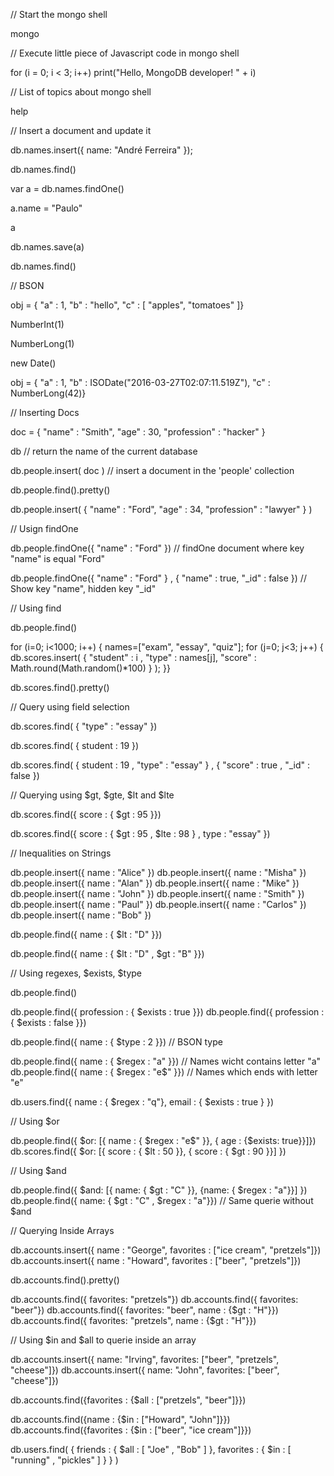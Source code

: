 // Start the mongo shell

mongo

// Execute little piece of Javascript code in mongo shell

for (i = 0; i < 3; i++) print("Hello, MongoDB developer! " + i)

// List of topics about mongo shell

help

// Insert a document and update it

db.names.insert({ name: "André Ferreira" });

db.names.find()

var a = db.names.findOne()

a.name = "Paulo"

a

db.names.save(a)

db.names.find()

// BSON

obj = { "a" : 1, "b" : "hello", "c" : [ "apples", "tomatoes" ]}

NumberInt(1)

NumberLong(1)

new Date()

obj = { "a" : 1, "b" : ISODate("2016-03-27T02:07:11.519Z"), "c" : NumberLong(42)}

// Inserting Docs

doc = { "name" : "Smith", "age" : 30, "profession" : "hacker" }

db      // return the name of the current database

db.people.insert( doc )     // insert a document in the 'people' collection

db.people.find().pretty()

db.people.insert( { "name" : "Ford", "age" : 34, "profession" : "lawyer" } )

// Usign findOne

db.people.findOne({ "name" : "Ford" })  // findOne document where key "name" is equal "Ford"

db.people.findOne({ "name" : "Ford" } , { "name" : true, "_id" : false }) // Show key "name", hidden key "_id"

// Using find

db.people.find()

for (i=0; i<1000; i++) { names=["exam", "essay", "quiz"]; for (j=0; j<3; j++) { db.scores.insert( { "student" : i , "type" : names[j], "score" : Math.round(Math.random()*100) } ); }}

db.scores.find().pretty()

// Query using field selection

db.scores.find( { "type" : "essay" })

db.scores.find( { student : 19 })

db.scores.find( { student : 19 , "type" : "essay" } , { "score" : true , "_id" : false })

// Querying using $gt, $gte, $lt and $lte

db.scores.find({ score : { $gt : 95 }})

db.scores.find({ score : { $gt : 95 , $lte : 98 } , type : "essay" })

// Inequalities on Strings

db.people.insert({ name : "Alice" })
db.people.insert({ name : "Misha" })
db.people.insert({ name : "Alan" })
db.people.insert({ name : "Mike" })
db.people.insert({ name : "John" })
db.people.insert({ name : "Smith" })
db.people.insert({ name : "Paul" })
db.people.insert({ name : "Carlos" })
db.people.insert({ name : "Bob" })

db.people.find({ name : { $lt : "D" }})

db.people.find({ name : { $lt : "D" , $gt : "B" }})

// Using regexes, $exists, $type

db.people.find()

db.people.find({ profession : { $exists : true }})
db.people.find({ profession : { $exists : false }})

db.people.find({ name : { $type : 2 }}) // BSON type

db.people.find({ name : { $regex : "a" }}) // Names wicht contains letter "a"
db.people.find({ name : { $regex : "e$" }}) // Names which ends with letter "e"

db.users.find({ name : { $regex : "q"}, email : { $exists : true } })

// Using $or

db.people.find({ $or: [{ name : { $regex : "e$" }}, { age : {$exists: true}}]})
db.scores.find({ $or: [{ score : { $lt : 50 }}, { score : { $gt : 90 }}] })

// Using $and

db.people.find({ $and: [{ name: { $gt : "C" }}, {name: { $regex : "a"}}] })
db.people.find({ name: { $gt : "C" , $regex : "a"}})  // Same querie without $and

// Querying Inside Arrays

db.accounts.insert({ name : "George", favorites : ["ice cream", "pretzels"]})
db.accounts.insert({ name : "Howard", favorites : ["beer", "pretzels"]})

db.accounts.find().pretty()

db.accounts.find({ favorites: "pretzels"})
db.accounts.find({ favorites: "beer"})
db.accounts.find({ favorites: "beer", name : {$gt : "H"}})
db.accounts.find({ favorites: "pretzels", name : {$gt : "H"}})

// Using $in and $all to querie inside an array

db.accounts.insert({ name: "Irving", favorites: ["beer", "pretzels", "cheese"]})
db.accounts.insert({ name: "John", favorites: ["beer", "cheese"]})

db.accounts.find({favorites : {$all : ["pretzels", "beer"]}})

db.accounts.find({name : {$in : ["Howard", "John"]}})
db.accounts.find({favorites : {$in : ["beer", "ice cream"]}})

db.users.find( { friends : { $all : [ "Joe" , "Bob" ] }, favorites : { $in : [ "running" , "pickles" ] } } )
